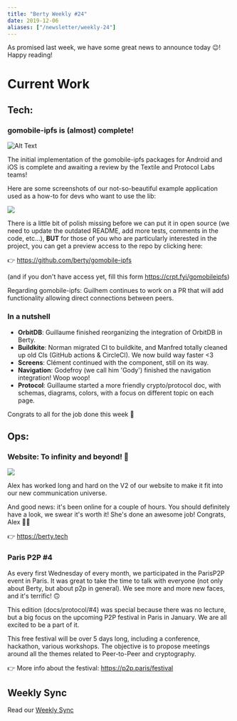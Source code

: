 ```yaml
---
title: "Berty Weekly #24"
date: 2019-12-06
aliases: ["/newsletter/weekly-24"]
---
```


As promised last week, we have some great news to announce today 😉! Happy reading!

# Current Work

## Tech:

### gomobile-ipfs is (almost) complete!

![Alt Text](giphy.gif)

The initial implementation of the gomobile-ipfs packages for Android and iOS is complete and awaiting a review by the Textile and Protocol Labs teams!

Here are some screenshots of our not-so-beautiful example application used as a how-to for devs who want to use the lib:

![](gomobile-ipfs.jpg)

There is a little bit of polish missing before we can put it in open source (we need to update the outdated README, add more tests, comments in the code, etc...), **BUT** for those of you who are particularly interested in the project, you can get a preview access to the repo by clicking here:

👉 https://github.com/berty/gomobile-ipfs

(and if you don't have access yet, fill this form https://crpt.fyi/gomobileipfs)

Regarding gomobile-ipfs: Guilhem continues to work on a PR that will add functionality allowing direct connections between peers.


### In a nutshell
* **OrbitDB**: Guillaume finished reorganizing the integration of OrbitDB in Berty.
* **Buildkite**: Norman migrated CI to buildkite, and Manfred totally cleaned up old CIs (GitHub actions & CircleCI). We now build way faster <3
* **Screens**: Clément continued with the component, still on its way.
* **Navigation**: Godefroy (we call him 'Gody') finished the navigation integration! Woop woop!
* **Protocol**: Guillaume started a more friendly crypto/protocol doc, with schemas, diagrams, colors, with a focus on different topic on each page.

Congrats to all for the job done this week 👏


## Ops:

### Website: To infinity and beyond! 🚀

![](homepage.png)

Alex has worked long and hard on the V2 of our website to make it fit into our new communication universe.

And good news: it's been online for a couple of hours.  You should definitely have a look, we swear it's worth it! She's done an awesome job! Congrats, Alex 👏👏

👉 https://berty.tech


### Paris P2P #4
As every first Wednesday of every month, we participated in the ParisP2P event in Paris.  It was great to take the time to talk with everyone (not only about Berty, but about p2p in general). We see more and more new faces, and it's terrific! 🙃

This edition (docs/protocol/#4) was special because there was no lecture, but a big focus on the upcoming P2P festival in Paris in January.  We are all excited to be a part of it.

This free festival will be over 5 days long, including a conference, hackathon, various workshops. The objective is to propose meetings around all the themes related to Peer-to-Peer and cryptography.

👉 More info about the festival: https://p2p.paris/festival


## Weekly Sync

Read our [Weekly Sync](https://github.com/berty/mgmt/blob/master/meeting-notes/2019/Q4/2019-12-06--staff-team-weekly-sync.md)

